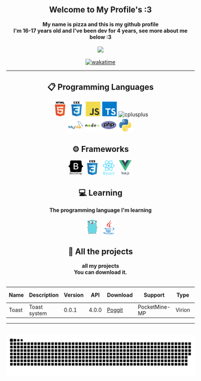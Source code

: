 <h2 align="center">
  <b>Welcome to My Profile's :3</b>
</h2>
<div align="center">
  <b>My name is pizza and this is my github profile</b><br><b>I'm 16-17 years old and I've been dev  for 4 years, see more about me below :3</b>
</div>
<br>
<a>
  <div align="center">
    <img src="https://lanyard.cnrad.dev/api/864830171635122198">
  </div>
</a>
<div align="center">

  [![wakatime](https://wakatime.com/badge/user/b79d8a73-dd49-4735-b3a3-5a15a05b02af.svg)](https://wakatime.com/@b79d8a73-dd49-4735-b3a3-5a15a05b02af)

</div>
<hr>
<h2 align="center">
  <b> 📋 Programming Languages </b>
</h2>
<div align="center">
  <img src="https://raw.githubusercontent.com/devicons/devicon/master/icons/html5/html5-original-wordmark.svg" alt="html5" width="40" height="40"/>
  <img src="https://raw.githubusercontent.com/devicons/devicon/master/icons/css3/css3-original-wordmark.svg" alt="css3" width="40" height="40"/>
  <img src="https://raw.githubusercontent.com/devicons/devicon/master/icons/javascript/javascript-original.svg" alt="javascript" width="40" height="40"/>
  <img src="https://raw.githubusercontent.com/devicons/devicon/master/icons/typescript/typescript-original.svg" alt="typescript" width="40" height="40"/>
  <img src="https://cdn.jsdelivr.net/gh/devicons/devicon/icons/cplusplus/cplusplus-original.svg" alt="cplusplus" width="40" height="40">
  <br>
  <img src="https://raw.githubusercontent.com/devicons/devicon/master/icons/mysql/mysql-original-wordmark.svg" alt="mysql" width="40" height="40"/>
  <img src="https://raw.githubusercontent.com/devicons/devicon/master/icons/nodejs/nodejs-original-wordmark.svg" alt="nodejs" width="40" height="40"/>
  <img src="https://raw.githubusercontent.com/devicons/devicon/master/icons/php/php-original.svg" alt="php" width="40" height="40"/>
  <img src="https://raw.githubusercontent.com/devicons/devicon/master/icons/python/python-original.svg" alt="python" width="40" height="40"/>
</div>
<h2 align="center">
  <b> ⚙️ Frameworks </b>
</h2>
<div align="center">
  <img src="https://raw.githubusercontent.com/devicons/devicon/master/icons/bootstrap/bootstrap-plain-wordmark.svg" alt="bootstrap" width="40" height="40"/>
  <img src="https://raw.githubusercontent.com/devicons/devicon/master/icons/css3/css3-original-wordmark.svg" alt="css3" width="40" height="40"/>
  <img src="https://raw.githubusercontent.com/devicons/devicon/master/icons/react/react-original-wordmark.svg" alt="react" width="40" height="40"/>
  <img src="https://raw.githubusercontent.com/devicons/devicon/master/icons/vuejs/vuejs-original-wordmark.svg" alt="vuejs" width="40" height="40"/>
</div>
<h2 align="center"><b> 💻 Learning </b></h2>
<div align="center"><b>The programming language I'm learning</b></div><br>
<div align="center">
    <img src="https://raw.githubusercontent.com/devicons/devicon/master/icons/go/go-original.svg" alt="go" width="40" height="40"/>
  <img src="https://raw.githubusercontent.com/devicons/devicon/master/icons/java/java-original.svg" alt="java" width="40" height="40"/>
</div>
<h2 align="center">
  <b> 📜 All the projects </b>
</h2>
<div align="center">
  <b>all my projects</b><br>
  <b size="12px">You can download it.</b>
</div>
<br>
<div align="center">

  | Name | Description | Version | API | Download | Support | Type | Authors | Release Date | Status |
  | --- | --- | --- | --- | --- | --- | --- | --- | --- | --- |
  | Toast | Toast system | 0.0.1 | 4.0.0 | [Poggit](https://poggit.pmmp.io/r/199824/Toast_dev-1.phar) | PocketMine-MP | Virion | Pizza3909G | 01/27/2023 | Enable |

</div>
<hr>
<br clear="both">
<div align="center">
  <img src="https://raw.githubusercontent.com/pizza3909g/pizza3909g/output/snake.svg" alt="Snake animation"/>
</div>
